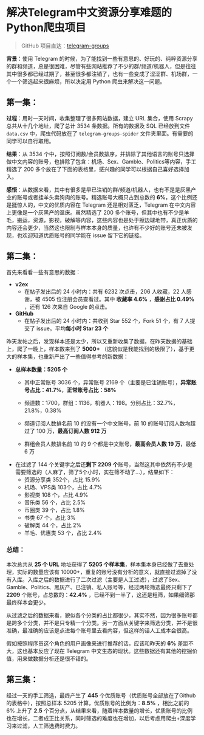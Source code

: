 # 解决Telegram中文资源分享难题的Python爬虫项目

> GitHub 项目直达：[telegram-groups](https://github.com/alexbei/telegram-groups)

**背景**：使用 Telegram 的时候，为了能找到一些有意思的、好玩的、纯粹资源分享的群和频道，总是很困难，尽管有些网站推荐了不少的群/频道/机器人，但是往往其中很多都已经过期了，甚至很多都注销了，也有一些变成了涩涩群、机场群，一个一个筛选起来很麻烦，所以决定用 Python 爬虫来解决这一问题。



## 第一集：

**过程**：用时一天时间，收集整理了很多网站数据，建立 URL 集合，使用 Scrapy 总共从十几个地址，爬了总计 3534 条数据。所有的数据及 SQL 已经放到文件 `data.csv` 中，爬虫代码放在了 `telegram-groups-spider` 文件夹里面。有需要的同学可以自行取用。



**结果**：从 3534 个中，按照订阅数/会员数排序，并排除了其他语言的账号只选择做中文内容的账号，也排除了包含：机场、Sex、Gamble、Politics等内容，手工精选了 200 多个放在了下面的表格里，感兴趣的同学可以根据自己喜好选择加入。



**感悟**：从数据来看，其中有很多是早已注销的群/频道/机器人，也有不是是灰黑产业的账号或者挂羊头卖狗肉的账号。精选账号大概只占到总数的 **6%**，这个比例还是挺惊人的，中文的优质内容在 Telegram 还是相对匮乏，Telegram 在中文内容上更像是一个灰黑产的温床。虽然精选了 200 多个账号，但其中也有不少是羊毛，搬运，资源，影视，破解等内容，这些内容也是处于擦边球地带，真正优质的内容还会更少，当然这也限制与样本本身的质量，也许有不少好的账号还未被发现，也欢迎知道优质账号的同学能在 issue 留下它的链接。



## 第二集：

首先来看看一些有意思的数据：

- **v2ex**
  - 在帖子发出后的 24 小时内：共有 6232 次点击，206 人收藏，22 人感谢，被 4505 位注册会员查看过。其中 **收藏率 4.6%** ，**感谢占比 0.49%** ，还有 126 次来自 Google 的点击。
- **GitHub**
  - 在帖子发出后的 24 小时内：共收到 Star 552 个，Fork 51 个，有 7 人提交了 issue。平均**每小时 Star 23 个**



昨天发帖之后，发现样本还是太少，所以又重新收集了数据，在昨天数据的基础上，爬了一晚上，样本数来到了 **5000+** （这貌似是我能找到的极限了），基于更大的样本集，也重新产出了一些值得参考的新数据：



- **总样本数量：5205 个**
  - 其中正常账号 3036 个，异常账号 2169 个（主要是已注销账号），**异常账号占比：41.7%**，**正常账号占比：58%**
  
  - 频道数：1700，群组：1136，机器人：198。分别占比：32.7%，21.8%，0.38%
  - 频道订阅人数排名前 10 的没有一个中文账号，前 10 的账号订阅人数均超过了 100 万，**最高订阅人数 912 万**
  - 群组会员人数排名前 10 的 9 个都是中文账号，**最高会员人数 19 万**，最低 6 万
- 在过滤了 144 个关键字之后还**剩下 2209 个**账号，当然这其中依然有不少是需要筛选的（人麻了，筛了5个小时，实在筛不动了...），结果如下：
  - 资源分享类 352个，占比 15.9%
  - 机场、VPS类 103个，占比 4.7%
  - 影视类 108 个，占比 4.9%
  - 音乐类 56 个，占比 2.5%
  - 币圈类 39 个，占比 1.8%
  - 书类 67 个，占比 3%
  - 破解类 44 个，占比 2%
  - 羊毛、优惠类 53 个，占比 2.4%



### 总结：

本次总共从 **25 个 URL** 地址获得了 **5205 个样本集**，样本集本身已经做了去重处理，实际的数量应该有 10000+，重复的账号没有分析的意义，就直接过滤掉了没有入库。入库之后的数据进行了二次过滤（主要是人工过滤），过滤了Sex、Gamble、Politics、黑灰产、已注销、私人账号等，经过两轮筛选最终只剩下了 **2209** 个账号，占总数的：**42.4%** ，已经不到一半了，这还是粗筛，如果细筛那最终样本会更少。

从过滤之后的数据来看，貌似各个分类的占比都很少，其实不然，因为很多账号都是跨多个分类，并不是只专精一个分类。另一方面从关键字来筛选分类，并不是很准确，最准确的应该是点进每个账号里去看内容，但这样的话人工成本会很高。

假如按照程序员这个角色的用户画像来进行推荐的话，应该和昨天的 **6%** 差距不大，这也基本反应了现在 Telegram 中文生态的现状。这些数据还有其他的挖掘价值，用来做数据分析还是很不错的。


## 第三集：
经过一天的手工筛选，最终产生了 **445** 个优质账号（优质账号全部放在了Github的表格中），按照总样本 5205 计算，优质账号的比例为：**8.5%** ，相比之前的 6% 上升了 **2.5** 个百分点，从结果来看，随着样本数量的增长，优质账号的比例也在增长，二者成正比关系，同时筛选的难度也在增加，以后考虑用爬虫+深度学习来过滤，人工筛选费时费力。
